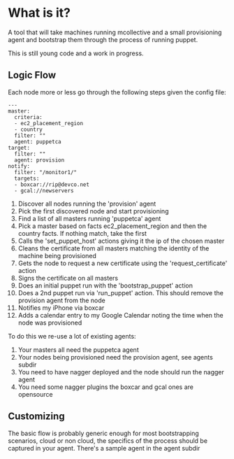 What is it?
===========

A tool that will take machines running mcollective and a small
provisioning agent and bootstrap them through the process of
running puppet.

This is still young code and a work in progress.

Logic Flow
----------

Each node more or less go through the following steps given the
config file:

    --- 
    master: 
      criteria: 
      - ec2_placement_region
      - country
      filter: ""
      agent: puppetca
    target: 
      filter: ""
      agent: provision
    notify:
      filter: "/monitor1/"
      targets:
      - boxcar://rip@devco.net
      - gcal://newservers

 1. Discover all nodes running the 'provision' agent
 1. Pick the first discovered node and start provisioning
 1. Find a list of all masters running 'puppetca' agent
 1. Pick a master based on facts ec2_placement_region and then the country facts. If nothing match, take the first
 1. Calls the 'set_puppet_host' actions giving it the ip of the chosen master
 1. Cleans the certificate from all masters matching the identity of the machine being provisioned
 1. Gets the node to request a new certificate using the 'request_certificate' action
 1. Signs the certificate on all masters
 1. Does an initial puppet run with the 'bootstrap_puppet' action
 1. Does a 2nd puppet run via 'run_puppet' action.  This should remove the provision agent from the node
 1. Notifies my iPhone via boxcar
 1. Adds a calendar entry to my Google Calendar noting the time when the node was provisioned

To do this we re-use a lot of existing agents:

 1. Your masters all need the puppetca agent
 1. Your nodes being provisioned need the provision agent, see agents subdir
 1. You need to have nagger deployed and the node should run the nagger agent
 1. You need some nagger plugins the boxcar and gcal ones are opensource

 Customizing
 -----------

 The basic flow is probably generic enough for most bootstrapping scenarios, cloud or non cloud, the specifics
 of the process should be captured in your agent.  There's a sample agent in the agent subdir

